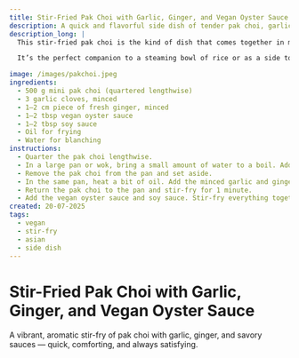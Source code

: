 ```yaml
---
title: Stir-Fried Pak Choi with Garlic, Ginger, and Vegan Oyster Sauce
description: A quick and flavorful side dish of tender pak choi, garlic, ginger, and umami-rich sauces.
description_long: |
  This stir-fried pak choi is the kind of dish that comes together in minutes yet feels vibrant and nourishing. The garlic and ginger bring warmth, while vegan oyster sauce and soy sauce add a satisfying savory depth.

  It’s the perfect companion to a steaming bowl of rice or as a side to heartier mains. A reminder that simplicity, when done well, sings.

image: /images/pakchoi.jpeg
ingredients:
  - 500 g mini pak choi (quartered lengthwise)
  - 3 garlic cloves, minced
  - 1–2 cm piece of fresh ginger, minced
  - 1–2 tbsp vegan oyster sauce
  - 1–2 tbsp soy sauce
  - Oil for frying
  - Water for blanching
instructions:
  - Quarter the pak choi lengthwise.
  - In a large pan or wok, bring a small amount of water to a boil. Add the pak choi, cover, and let cook for 1–2 minutes, stirring halfway through.
  - Remove the pak choi from the pan and set aside.
  - In the same pan, heat a bit of oil. Add the minced garlic and ginger, and fry briefly until fragrant.
  - Return the pak choi to the pan and stir-fry for 1 minute.
  - Add the vegan oyster sauce and soy sauce. Stir-fry everything together for another minute until the pak choi is well-coated and heated through.
created: 20-07-2025
tags:
  - vegan
  - stir-fry
  - asian
  - side dish
---
```


# Stir-Fried Pak Choi with Garlic, Ginger, and Vegan Oyster Sauce

A vibrant, aromatic stir-fry of pak choi with garlic, ginger, and savory sauces — quick, comforting, and always satisfying.
